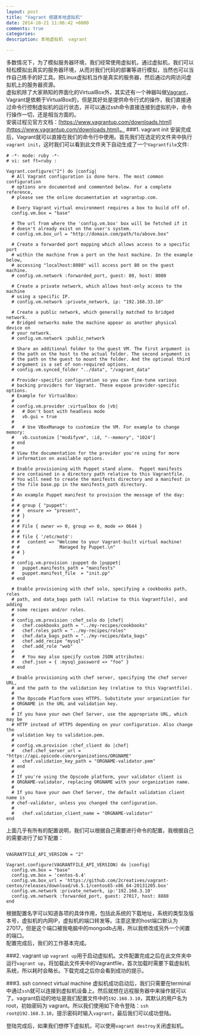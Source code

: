 ```yaml
---
layout: post
title: "Vagrant 搭建本地虚拟机"
date: 2014-10-21 11:06:42 +0800
comments: true
categories:
description: 本地虚拟机  vagrant

---
```


多数情况下，为了模拟服务器环境，我们经常使用虚拟机，通过虚拟机，我们可以轻松模拟出真实的服务器环境，从而对我们代码的部署等进行模拟，当然也可以当作自己练手的好工具。把Linux虚拟机当作是真实的服务器，然后通过内网访问虚拟机上的服务器资源。  
虚拟机除了大家熟知的界面化的VirtualBox外，其实还有一个神器叫做[Vagrant](https://www.vagrantup.com/)，Vagrant是依赖于VirtualBox的，但是其好处是提供命令行式的操作，我们直接通过命令行控制虚拟机的运行状态，并可以通过ssh命令直接连接到虚拟机中，命令行操作一切，还是相当方面的。  
安装过程见官方文档：[https://www.vagrantup.com/downloads.html](https://www.vagrantup.com/downloads.html)。
###1. vagrant init
安装完成后，Vagrant就可以直接在我们的命令行中使用。首先我们在选定的文件夹中执行`vagrant init`，这时我们可以看到此文件夹下自动生成了一个`Vagrantfile`文件:  

```
# -*- mode: ruby -*-
# vi: set ft=ruby :

Vagrant.configure("2") do |config|
  # All Vagrant configuration is done here. The most common configuration
  # options are documented and commented below. For a complete reference,
  # please see the online documentation at vagrantup.com.

  # Every Vagrant virtual environment requires a box to build off of.
  config.vm.box = "base"

  # The url from where the 'config.vm.box' box will be fetched if it
  # doesn't already exist on the user's system.
  # config.vm.box_url = "http://domain.com/path/to/above.box"

  # Create a forwarded port mapping which allows access to a specific port
  # within the machine from a port on the host machine. In the example below,
  # accessing "localhost:8080" will access port 80 on the guest machine.
  # config.vm.network :forwarded_port, guest: 80, host: 8080

  # Create a private network, which allows host-only access to the machine
  # using a specific IP.
  # config.vm.network :private_network, ip: "192.168.33.10"

  # Create a public network, which generally matched to bridged network.
  # Bridged networks make the machine appear as another physical device on
  # your network.
  # config.vm.network :public_network

  # Share an additional folder to the guest VM. The first argument is
  # the path on the host to the actual folder. The second argument is
  # the path on the guest to mount the folder. And the optional third
  # argument is a set of non-required options.
  # config.vm.synced_folder "../data", "/vagrant_data"

  # Provider-specific configuration so you can fine-tune various
  # backing providers for Vagrant. These expose provider-specific options.
  # Example for VirtualBox:
  #
  # config.vm.provider :virtualbox do |vb|
  #   # Don't boot with headless mode
  #   vb.gui = true
  #
  #   # Use VBoxManage to customize the VM. For example to change memory:
  #   vb.customize ["modifyvm", :id, "--memory", "1024"]
  # end
  #
  # View the documentation for the provider you're using for more
  # information on available options.

  # Enable provisioning with Puppet stand alone.  Puppet manifests
  # are contained in a directory path relative to this Vagrantfile.
  # You will need to create the manifests directory and a manifest in
  # the file base.pp in the manifests_path directory.
  #
  # An example Puppet manifest to provision the message of the day:
  #
  # # group { "puppet":
  # #   ensure => "present",
  # # }
  # #
  # # File { owner => 0, group => 0, mode => 0644 }
  # #
  # # file { '/etc/motd':
  # #   content => "Welcome to your Vagrant-built virtual machine!
  # #               Managed by Puppet.\n"
  # # }
  #
  # config.vm.provision :puppet do |puppet|
  #   puppet.manifests_path = "manifests"
  #   puppet.manifest_file  = "init.pp"
  # end

  # Enable provisioning with chef solo, specifying a cookbooks path, roles
  # path, and data_bags path (all relative to this Vagrantfile), and adding
  # some recipes and/or roles.
  #
  # config.vm.provision :chef_solo do |chef|
  #   chef.cookbooks_path = "../my-recipes/cookbooks"
  #   chef.roles_path = "../my-recipes/roles"
  #   chef.data_bags_path = "../my-recipes/data_bags"
  #   chef.add_recipe "mysql"
  #   chef.add_role "web"
  #
  #   # You may also specify custom JSON attributes:
  #   chef.json = { :mysql_password => "foo" }
  # end

  # Enable provisioning with chef server, specifying the chef server URL,
  # and the path to the validation key (relative to this Vagrantfile).
  #
  # The Opscode Platform uses HTTPS. Substitute your organization for
  # ORGNAME in the URL and validation key.
  #
  # If you have your own Chef Server, use the appropriate URL, which may be
  # HTTP instead of HTTPS depending on your configuration. Also change the
  # validation key to validation.pem.
  #
  # config.vm.provision :chef_client do |chef|
  #   chef.chef_server_url = "https://api.opscode.com/organizations/ORGNAME"
  #   chef.validation_key_path = "ORGNAME-validator.pem"
  # end
  #
  # If you're using the Opscode platform, your validator client is
  # ORGNAME-validator, replacing ORGNAME with your organization name.
  #
  # If you have your own Chef Server, the default validation client name is
  # chef-validator, unless you changed the configuration.
  #
  #   chef.validation_client_name = "ORGNAME-validator"
end

```
上面几乎有所有的配置说明，我们可以根据自己需要进行命令的配置，我根据自己的需要进行了如下配置：  

```

VAGRANTFILE_API_VERSION = "2"

Vagrant.configure(VAGRANTFILE_API_VERSION) do |config|
  config.vm.box = "base"
  config.vm.box = 'centos-6.4'
  config.vm.box_url = 'https://github.com/2creatives/vagrant-centos/releases/download/v6.5.1/centos65-x86_64-20131205.box'
  config.vm.network :private_network, ip:'192.168.3.10'
  config.vm.network :forwarded_port, guest: 27017, host: 8888
end

```
根据配置名字可以知道各项的具体作用，包括此系统的下载地址，系统的类型及版本号，虚拟机的内网IP，虚拟机的端口转发等。注意这里的host端口默认为27017，但是这个端口被我电脑中的mongodb占用，所以我修改成另外一个闲置的端口。  
配置完成后，我们的工作基本完成。

###2. vagrant up
`vagrant up`用于启动虚拟机。文件配置完成之后在此文件夹中运行`vagrant up`，将加载此文件夹中的Vagrantfile，首次加载时需要下载虚拟机系统，所以耗时会略长。下载完成之后你会看到成功的提示。

###3. ssh connect virtual machine
虚拟机成功启动后，我们只需要在terminal中通过`ssh`就可以连接到虚拟机设备上。然后就想在远程服务器中来操作就可以了。vagrant启动的地址是我们配置文件中的`192.168.3.10`，其默认的用户名为root，初始密码为 vagrant。所以我们使用如下命令登陆：`ssh root@192.168.3.10`，提示密码时输入`vagrant`，最后我们可以成功登陆。

登陆完成后，如果我们想停下虚拟机，可以使用`vagrant destroy`关闭虚拟机。